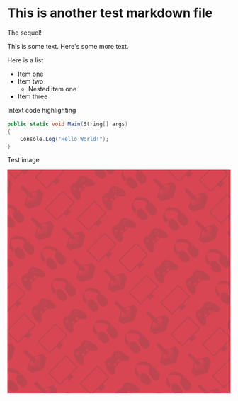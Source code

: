# This is another test markdown file

The sequel!

This is some text. Here's some more text.

Here is a list

- Item one
- Item two
  - Nested item one
- Item three


Intext code highlighting

```C#
public static void Main(String[] args) 
{
	Console.Log("Hello World!");
} 
```

Test image

![Image](assets/images/banner.png "Club banner")